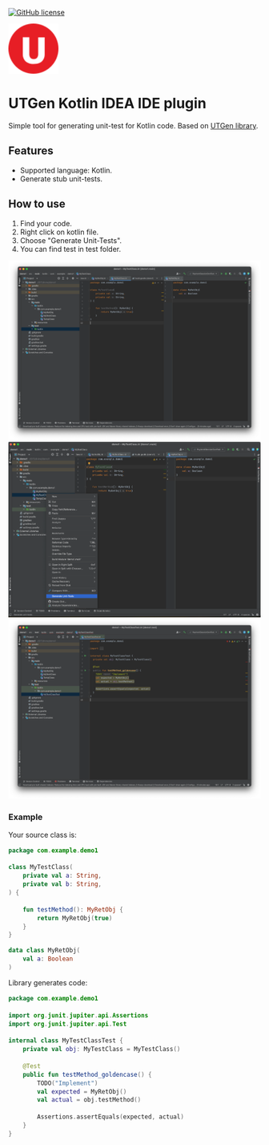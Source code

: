 [![GitHub license](https://img.shields.io/badge/license-Apache%20License%202.0-blue.svg?style=flat)](https://www.apache.org/licenses/LICENSE-2.0)

<img width="100px" src="./logo.svg"  alt="Logo image. Red circle with letter U inside."/><br>


# UTGen Kotlin IDEA IDE plugin

Simple tool for generating unit-test for Kotlin code. 
Based on [UTGen library](https://github.com/divinenickname/utgen-kotlin-core).

## Features
- Supported language: Kotlin.
- Generate stub unit-tests.

## How to use
1. Find your code.
2. Right click on kotlin file.
3. Choose "Generate Unit-Tests".
4. You can find test in test folder.

![Screenshot 1](./images/1.png)
![Screenshot 2](./images/2.png)
![Screenshot 3](./images/3.png)

### Example

Your source class is:
```kotlin
package com.example.demo1

class MyTestClass(
    private val a: String,
    private val b: String,
) {

    fun testMethod(): MyRetObj {
        return MyRetObj(true)
    }
}
```
```kotlin
data class MyRetObj(
    val a: Boolean
)
```

Library generates code:
```kotlin
package com.example.demo1

import org.junit.jupiter.api.Assertions
import org.junit.jupiter.api.Test

internal class MyTestClassTest {
    private val obj: MyTestClass = MyTestClass()

    @Test
    public fun testMethod_goldencase() {
        TODO("Implement")
        val expected = MyRetObj()
        val actual = obj.testMethod()

        Assertions.assertEquals(expected, actual)
    }
}
```
